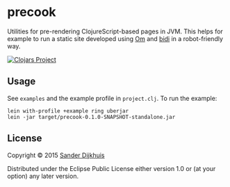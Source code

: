 # precook

Utilities for pre-rendering ClojureScript-based pages in JVM. This helps for example to run a static site developed using [Om](https://github.com/omcljs/om) and [bidi](https://github.com/juxt/bidi) in a robot-friendly way.

[![Clojars Project](http://clojars.org/precook/latest-version.svg)](http://clojars.org/precook)

## Usage

See `examples` and the example profile in `project.clj`. To run the example:

    lein with-profile +example ring uberjar
    lein -jar target/precook-0.1.0-SNAPSHOT-standalone.jar

## License

Copyright © 2015 [Sander Dijkhuis](http://sanderdijkhuis.nl/)

Distributed under the Eclipse Public License either version 1.0 or (at
your option) any later version.
